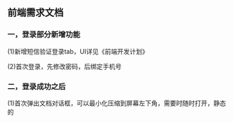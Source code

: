 ## 前端需求文档

### 一，登录部分新增功能

(1)新增短信验证登录tab，UI详见《前端开发计划》

(2)首次登录，先修改密码，后绑定手机号

### 二，登录成功之后

(1)首次弹出文档对话框，可以最小化压缩到屏幕左下角，需要时随时打开，静态的




